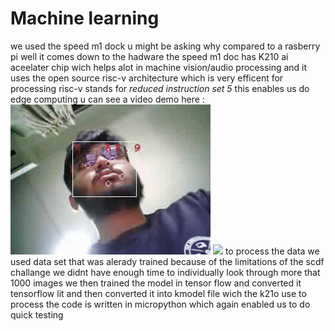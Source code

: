 # Machine learning 

we used the speed m1 dock
u might be asking why compared to a rasberry pi well it comes down to the hadware the speed m1 
doc has K210 ai aceelater chip wich helps alot in machine vision/audio processing  and it uses the open source risc-v architecture  which is very efficent for processing risc-v stands for *reduced instruction set 5*  this enables us do edge computing u can see a video demo here :
<img src="https://github.com/Ashwwi/Goaldiggers-Iot_SCDFXIBM/blob/master/Machine%20learning%20code%20n%20stuff/machine%20test.gif">
<img src="https://github.com/Ashwwi/Goaldiggers-Iot_SCDFXIBM/blob/master/Machine%20learning%20code%20n%20stuff/IMG_20200614_142252.jpg">
to process the data we used data set that was alerady trained because of the limitations of the scdf challange we didnt have enough time to individually look through more that 1000 images we then trained the model in tensor flow and converted it tensorflow lit and then converted it into kmodel file wich the k21o use to process the code is written in micropython which again enabled us to do quick testing 

